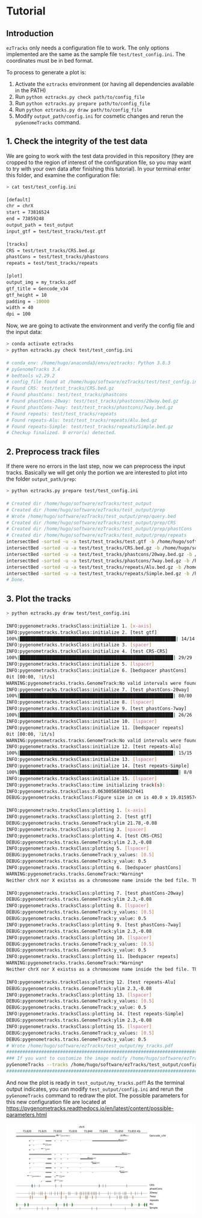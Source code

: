 # Tutorial
## Introduction
`ezTracks` only needs a configuration file to work. The only options implemented are the same as the sample file `test/test_config.ini`. The coordinates must be in bed format.

To process to generate a plot is:
1. Activate the `eztracks` environment (or having all dependencies available in the PATH)
2. Run `python eztracks.py check path/to/config_file`
3. Run `python eztracks.py prepare path/to/config_file`
4. Run `python eztracks.py draw path/to/config_file`
5. Modify `output_path/config.ini` for cosmetic changes and rerun the `pyGenomeTracks` command.

## 1. Check the integrity of the test data
We are going to work with the test data provided in this repository (they are cropped to the region of interest of the configuration file, so you may want to try with your own data after finishing this tutorial). In your terminal enter this folder, and examine the configuration file:
```bash
> cat test/test_config.ini

[default]
chr = chrX
start = 73816524
end = 73859248
output_path = test_output
input_gtf = test/test_tracks/test.gtf

[tracks]
CRS = test/test_tracks/CRS.bed.gz
phastCons = test/test_tracks/phastcons
repeats = test/test_tracks/repeats

[plot]
output_img = my_tracks.pdf
gtf_title = Gencode_v34
gtf_height = 10
padding = -10000
width = 40
dpi = 100
```

Now, we are going to activate the environment and verify the config file and the input data:
```bash
> conda activate eztracks
> python eztracks.py check test/test_config.ini

# conda_env: /home/hugo/anaconda3/envs/eztracks: Python 3.8.3
# pyGenomeTracks 3.4
# bedtools v2.29.2
# config_file found at /home/hugo/software/ezTracks/test/test_config.ini
# Found CRS: test/test_tracks/CRS.bed.gz
# Found phastCons: test/test_tracks/phastcons
# Found phastCons-20way: test/test_tracks/phastcons/20way.bed.gz
# Found phastCons-7way: test/test_tracks/phastcons/7way.bed.gz
# Found repeats: test/test_tracks/repeats
# Found repeats-Alu: test/test_tracks/repeats/Alu.bed.gz
# Found repeats-Simple: test/test_tracks/repeats/Simple.bed.gz
# Checkup finalized. 0 error(s) detected.
```

## 2. Preprocess track files
If there were no errors in the last step, now we can preprocess the input tracks. Basically we will get only the portion we are interested to plot into the folder `output_path/prep`:


```bash
> python eztracks.py prepare test/test_config.ini

# Created dir /home/hugo/software/ezTracks/test_output
# Created dir /home/hugo/software/ezTracks/test_output/prep
# Wrote /home/hugo/software/ezTracks/test_output/prep/query.bed
# Created dir /home/hugo/software/ezTracks/test_output/prep/CRS
# Created dir /home/hugo/software/ezTracks/test_output/prep/phastCons
# Created dir /home/hugo/software/ezTracks/test_output/prep/repeats
intersectBed -sorted -u -a test/test_tracks/test.gtf -b /home/hugo/software/ezTracks/test_output/prep/query.bed | sort -k1,1 -k4,4n > /home/hugo/software/ezTracks/test_output/prep/input.gtf
intersectBed -sorted -u -a test/test_tracks/CRS.bed.gz -b /home/hugo/software/ezTracks/test_output/prep/query.bed > /home/hugo/software/ezTracks/test_output/prep/CRS/CRS.bed
intersectBed -sorted -u -a test/test_tracks/phastcons/20way.bed.gz -b /home/hugo/software/ezTracks/test_output/prep/query.bed > /home/hugo/software/ezTracks/test_output/prep/phastCons/20way.bed
intersectBed -sorted -u -a test/test_tracks/phastcons/7way.bed.gz -b /home/hugo/software/ezTracks/test_output/prep/query.bed > /home/hugo/software/ezTracks/test_output/prep/phastCons/7way.bed
intersectBed -sorted -u -a test/test_tracks/repeats/Alu.bed.gz -b /home/hugo/software/ezTracks/test_output/prep/query.bed > /home/hugo/software/ezTracks/test_output/prep/repeats/Alu.bed
intersectBed -sorted -u -a test/test_tracks/repeats/Simple.bed.gz -b /home/hugo/software/ezTracks/test_output/prep/query.bed > /home/hugo/software/ezTracks/test_output/prep/repeats/Simple.bed
# Done.
```

## 3. Plot the tracks


```bash
> python eztracks.py draw test/test_config.ini

INFO:pygenometracks.tracksClass:initialize 1. [x-axis]
INFO:pygenometracks.tracksClass:initialize 2. [test gtf]
100%|██████████████████████████████████████████████████████████| 14/14 [00:00<00:00, 2763.96it/s]
INFO:pygenometracks.tracksClass:initialize 3. [spacer]
INFO:pygenometracks.tracksClass:initialize 4. [test CRS-CRS]
100%|█████████████████████████████████████████████████████████| 29/29 [00:00<00:00, 30234.85it/s]
INFO:pygenometracks.tracksClass:initialize 5. [lspacer]
INFO:pygenometracks.tracksClass:initialize 6. [bedspacer phastCons]
0it [00:00, ?it/s]
WARNING:pygenometracks.tracks.GenomeTrack:No valid intervals were found in file /home/hugo/software/ezTracks/test_output/prep/empty.bed
INFO:pygenometracks.tracksClass:initialize 7. [test phastCons-20way]
100%|█████████████████████████████████████████████████████████| 80/80 [00:00<00:00, 36784.07it/s]
INFO:pygenometracks.tracksClass:initialize 8. [lspacer]
INFO:pygenometracks.tracksClass:initialize 9. [test phastCons-7way]
100%|█████████████████████████████████████████████████████████| 26/26 [00:00<00:00, 34997.40it/s]
INFO:pygenometracks.tracksClass:initialize 10. [lspacer]
INFO:pygenometracks.tracksClass:initialize 11. [bedspacer repeats]
0it [00:00, ?it/s]
WARNING:pygenometracks.tracks.GenomeTrack:No valid intervals were found in file /home/hugo/software/ezTracks/test_output/prep/empty.bed
INFO:pygenometracks.tracksClass:initialize 12. [test repeats-Alu]
100%|█████████████████████████████████████████████████████████| 15/15 [00:00<00:00, 24887.09it/s]
INFO:pygenometracks.tracksClass:initialize 13. [lspacer]
INFO:pygenometracks.tracksClass:initialize 14. [test repeats-Simple]
100%|███████████████████████████████████████████████████████████| 8/8 [00:00<00:00, 23967.45it/s]
INFO:pygenometracks.tracksClass:initialize 15. [lspacer]
INFO:pygenometracks.tracksClass:time initializing track(s):
INFO:pygenometracks.tracksClass:0.06300568580627441
DEBUG:pygenometracks.tracksClass:Figure size in cm is 40.0 x 19.015957446808514. Dpi is set to 100

INFO:pygenometracks.tracksClass:plotting 1. [x-axis]
INFO:pygenometracks.tracksClass:plotting 2. [test gtf]
DEBUG:pygenometracks.tracks.GenomeTrack:ylim 21.78,-0.08
INFO:pygenometracks.tracksClass:plotting 3. [spacer]
INFO:pygenometracks.tracksClass:plotting 4. [test CRS-CRS]
DEBUG:pygenometracks.tracks.GenomeTrack:ylim 2.3,-0.08
INFO:pygenometracks.tracksClass:plotting 5. [lspacer]
DEBUG:pygenometracks.tracks.GenomeTrack:y_values: [0.5]
DEBUG:pygenometracks.tracks.GenomeTrack:y_value: 0.5
INFO:pygenometracks.tracksClass:plotting 6. [bedspacer phastCons]
WARNING:pygenometracks.tracks.GenomeTrack:*Warning*
Neither chrX nor X existss as a chromosome name inside the bed file. This will generate an empty track!!

INFO:pygenometracks.tracksClass:plotting 7. [test phastCons-20way]
DEBUG:pygenometracks.tracks.GenomeTrack:ylim 2.3,-0.08
INFO:pygenometracks.tracksClass:plotting 8. [lspacer]
DEBUG:pygenometracks.tracks.GenomeTrack:y_values: [0.5]
DEBUG:pygenometracks.tracks.GenomeTrack:y_value: 0.5
INFO:pygenometracks.tracksClass:plotting 9. [test phastCons-7way]
DEBUG:pygenometracks.tracks.GenomeTrack:ylim 2.3,-0.08
INFO:pygenometracks.tracksClass:plotting 10. [lspacer]
DEBUG:pygenometracks.tracks.GenomeTrack:y_values: [0.5]
DEBUG:pygenometracks.tracks.GenomeTrack:y_value: 0.5
INFO:pygenometracks.tracksClass:plotting 11. [bedspacer repeats]
WARNING:pygenometracks.tracks.GenomeTrack:*Warning*
Neither chrX nor X existss as a chromosome name inside the bed file. This will generate an empty track!!

INFO:pygenometracks.tracksClass:plotting 12. [test repeats-Alu]
DEBUG:pygenometracks.tracks.GenomeTrack:ylim 2.3,-0.08
INFO:pygenometracks.tracksClass:plotting 13. [lspacer]
DEBUG:pygenometracks.tracks.GenomeTrack:y_values: [0.5]
DEBUG:pygenometracks.tracks.GenomeTrack:y_value: 0.5
INFO:pygenometracks.tracksClass:plotting 14. [test repeats-Simple]
DEBUG:pygenometracks.tracks.GenomeTrack:ylim 2.3,-0.08
INFO:pygenometracks.tracksClass:plotting 15. [lspacer]
DEBUG:pygenometracks.tracks.GenomeTrack:y_values: [0.5]
DEBUG:pygenometracks.tracks.GenomeTrack:y_value: 0.5
# Wrote /home/hugo/software/ezTracks/test_output/my_tracks.pdf
#######################################################################
### If you want to customize the image modify /home/hugo/software/ezTracks/test_output/config.ini and then rerun
pyGenomeTracks --tracks /home/hugo/software/ezTracks/test_output/config.ini --region chrX:73826524-73849248 --fontSize 12 --trackLabelFraction 0.2 --trackLabelHAlign left --width 40 --dpi 100 -o /home/hugo/software/ezTracks/test_output/my_tracks.pdf
#######################################################################
```

And now the plot is ready in `test_output/my_tracks.pdf`! As the terminal output indicates, you can modify `test_output/config.ini` and rerun the `pyGenomeTracks` command to redraw the plot. The possible parameters for this new configuration file are located at https://pygenometracks.readthedocs.io/en/latest/content/possible-parameters.html

![output plot](test_output/my_tracks.png)